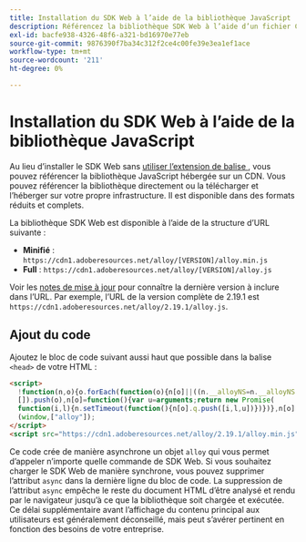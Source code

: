```yaml
---
title: Installation du SDK Web à l’aide de la bibliothèque JavaScript
description: Référencez la bibliothèque SDK Web à l’aide d’un fichier CDN autonome.
exl-id: bacfe938-4326-48f6-a321-bd16970e77eb
source-git-commit: 9876390f7ba34c312f2ce4c00fe39e3ea1ef1ace
workflow-type: tm+mt
source-wordcount: '211'
ht-degree: 0%

---
```


# Installation du SDK Web à l’aide de la bibliothèque JavaScript

Au lieu d’installer le SDK Web sans [ utiliser l’extension de balise ](extension.md), vous pouvez référencer la bibliothèque JavaScript hébergée sur un CDN. Vous pouvez référencer la bibliothèque directement ou la télécharger et l’héberger sur votre propre infrastructure. Il est disponible dans des formats réduits et complets.

La bibliothèque SDK Web est disponible à l’aide de la structure d’URL suivante :

* **Minifié** : `https://cdn1.adoberesources.net/alloy/[VERSION]/alloy.min.js`
* **Full** : `https://cdn1.adoberesources.net/alloy/[VERSION]/alloy.js`

Voir les [ notes de mise à jour](../release-notes.md) pour connaître la dernière version à inclure dans l’URL. Par exemple, l’URL de la version complète de 2.19.1 est `https://cdn1.adoberesources.net/alloy/2.19.1/alloy.js`.

## Ajout du code

Ajoutez le bloc de code suivant aussi haut que possible dans la balise `<head>` de votre HTML :

```html
<script>
  !function(n,o){o.forEach(function(o){n[o]||((n.__alloyNS=n.__alloyNS||
  []).push(o),n[o]=function(){var u=arguments;return new Promise(
  function(i,l){n.setTimeout(function(){n[o].q.push([i,l,u])})})},n[o].q=[])})}
  (window,["alloy"]);
</script>
<script src="https://cdn1.adoberesources.net/alloy/2.19.1/alloy.min.js" async></script>
```

Ce code crée de manière asynchrone un objet `alloy` qui vous permet d’appeler n’importe quelle commande de SDK Web. Si vous souhaitez charger le SDK Web de manière synchrone, vous pouvez supprimer l’attribut `async` dans la dernière ligne du bloc de code. La suppression de l’attribut `async` empêche le reste du document HTML d’être analysé et rendu par le navigateur jusqu’à ce que la bibliothèque soit chargée et exécutée. Ce délai supplémentaire avant l’affichage du contenu principal aux utilisateurs est généralement déconseillé, mais peut s’avérer pertinent en fonction des besoins de votre entreprise.
